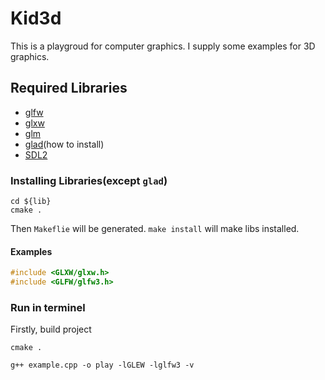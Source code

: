 # Kid3d

This is a playgroud for computer graphics. I supply some examples for 3D graphics.

## Required Libraries

- [glfw](http://www.glfw.org/)
- [glxw](http://glew.sourceforge.net/)
- [glm](https://glm.g-truc.net/0.9.9/index.html)
- [glad](https://github.com/Dav1dde/glad)(how to install)
- [SDL2](http://www.libsdl.org/)

### Installing Libraries(except `glad`)
```
cd ${lib}
cmake .
```
Then `Makeflie` will be generated. `make install` will make libs installed.

#### Examples
```c++
#include <GLXW/glxw.h>
#include <GLFW/glfw3.h>
```

### Run in terminel
Firstly, build project
```
cmake .
```

```
g++ example.cpp -o play -lGLEW -lglfw3 -v
```